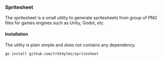 ### Spritesheet

The spritesheet is a small utility to generate spritesheets from group of PNG files for games engines such as Unity, Godot, etc.

#### Installation

The utility is plain simple and does not contains any dependency.

```bash
go install github.com/trk54ylmz/spritesheet
```
